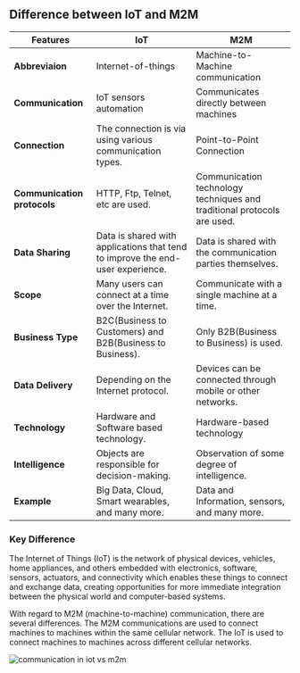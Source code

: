 ## Difference between IoT and M2M

| Features | IoT | M2M |
| -------- | -------- | -------- |
| **Abbreviaion** | Internet-of-things | Machine-to-Machine communication |
| **Communication** | IoT sensors automation | Communicates directly between machines |
| **Connection** | The connection is via using various communication types. | Point-to-Point Connection |
| **Communication protocols** | HTTP, Ftp, Telnet, etc are used. | Communication technology techniques and traditional protocols are used. |
| **Data Sharing** | Data is shared with applications that tend to improve the end-user experience. | Data is shared with the communication parties themselves. |
| **Scope** | Many users can connect at a time over the Internet. | Communicate with a single machine at a time. |
| **Business Type** | B2C(Business to Customers) and B2B(Business to Business). | Only B2B(Business to Business) is used. |
| **Data Delivery** | Depending on the Internet protocol. | Devices can be connected through mobile or other networks. |
| **Technology** | Hardware and Software based technology. | Hardware-based technology |
| **Intelligence** | Objects are responsible for decision-making. | Observation of some degree of intelligence. |
| **Example** | Big Data, Cloud, Smart wearables, and many more. | Data and Information, sensors, and many more. |

### Key Difference
The Internet of Things (IoT) is the network of physical devices, vehicles, home appliances, and others embedded with electronics, software, sensors, actuators, and connectivity which enables these things to connect and exchange data, creating opportunities for more immediate integration between the physical world and computer-based systems.

With regard to M2M (machine-to-machine) communication, there are several differences. The M2M communications are used to connect machines to machines within the same cellular network. The IoT is used to connect machines to machines across different cellular networks.

![communication in iot vs m2m](https://github.com/anubhav7747/Notes/assets/77168708/2abd83d9-34ea-43e2-bc2d-f2a9b880702f)
